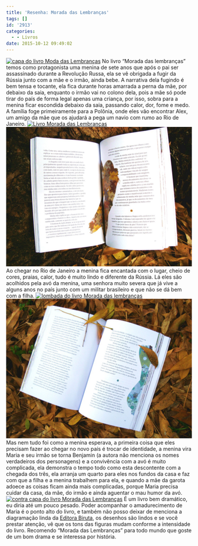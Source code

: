 ```yaml
---
title: 'Resenha: Morada das Lembranças'
tags: []
id: '2913'
categories:
  - - Livros
date: 2015-10-12 09:49:02
---
```


[![capa do livro Moda das Lembranças](/wp-content/uploads/2015/10/capa-do-livro-Moda-das-Lembranças-1024x768.jpg)](/wp-content/uploads/2015/10/capa-do-livro-Moda-das-Lembranças.jpg) No livro “Morada das lembranças” temos como protagonista uma menina de sete anos que após o pai ser assassinado durante a Revolução Russa, ela se vê obrigada a fugir da Rússia junto com a mãe e o irmão, ainda bebe. A narrativa dela fugindo é bem tensa e tocante, ela fica durante horas amarrada a perna da mãe, por debaixo da saia, enquanto o irmão vai no colono dela, pois a mãe só pode tirar do país de forma legal apenas uma criança, por isso, sobra para a menina ficar escondida debaixo da saia, passando calor, dor, fome e medo. A família foge primeiramente para a Polônia, onde eles vão encontrar Alex, um amigo da mãe que os ajudará a pega um navio com rumo ao Rio de Janeiro. [![Livro Morada das Lembranças](/wp-content/uploads/2015/10/Livro-Morada-das-Lembranças-1024x768.jpg)](/wp-content/uploads/2015/10/Livro-Morada-das-Lembranças.jpg) [![páginas do livro morada das lembranças](/wp-content/uploads/2015/10/páginas-do-livro-morada-das-lembranças-1024x768.jpg)](/wp-content/uploads/2015/10/páginas-do-livro-morada-das-lembranças.jpg) Ao chegar no Rio de Janeiro a menina fica encantada com o lugar, cheio de cores, praias, calor, tudo é muito lindo e diferente da Rússia. Lá eles são acolhidos pela avó da menina, uma senhora muito severa que já vive a alguns anos no país junto com um militar brasileiro e que não se dá bem com a filha. [![lombada do livro Morada das lembranças](/wp-content/uploads/2015/10/lombada-do-livro-Morada-das-lembranças-1024x768.jpg)](/wp-content/uploads/2015/10/lombada-do-livro-Morada-das-lembranças.jpg) [![página do livro Morada das Lembranças](/wp-content/uploads/2015/10/página-do-livro-Morada-das-Lembranças-1024x768.jpg)](/wp-content/uploads/2015/10/página-do-livro-Morada-das-Lembranças.jpg) Mas nem tudo foi como a menina esperava, a primeira coisa que eles precisam fazer ao chegar no novo país é trocar de identidade, a menina vira Maria e seu irmão se torna Benjamin (a autora não menciona os nomes verdadeiros dos personagens) e a convivência com a avó é muito complicada, ela demonstra o tempo todo como esta descontente com a chegada dos três, ela arranja um quarto para eles nos fundos da casa e faz com que a filha e a menina trabalhem para ela, e quando a mãe da garota adoece as coisas ficam ainda mais complicadas, porque Maria precisa cuidar da casa, da mãe, do irmão e ainda aguentar o mau humor da avó. [![contra capa do livro Morada das Lembranças](/wp-content/uploads/2015/10/contra-capa-do-livro-Morada-das-Lembranças-1024x768.jpg)](/wp-content/uploads/2015/10/contra-capa-do-livro-Morada-das-Lembranças.jpg) É um livro bem dramático, eu diria até um pouco pesado. Poder acompanhar o amadurecimento de Maria é o ponto alto do livro, e também não posso deixar de menciona a diagramação linda da [Editora Biruta](http://www.editorabiruta.com.br/), os desenhos são lindos e se você prestar atenção, vê que os tons das figuras mudam conforme a intensidade do livro. Recomendo “Morada das Lembranças” para todo mundo que goste de um bom drama e se interessa por história.
